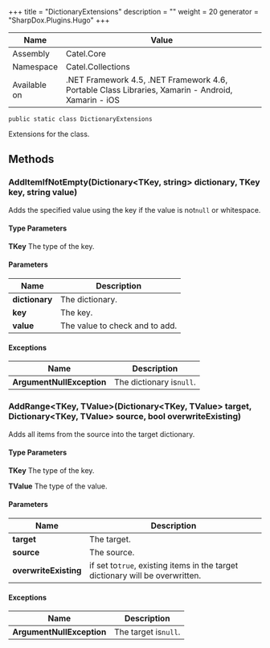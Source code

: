 

+++
title = "DictionaryExtensions" 
description = ""
weight = 20
generator = "SharpDox.Plugins.Hugo"
+++

Name|Value
---|---
Assembly|Catel.Core
Namespace|Catel.Collections
Available on|.NET Framework 4.5, .NET Framework 4.6, Portable Class Libraries, Xamarin - Android, Xamarin - iOS

```
public static class DictionaryExtensions
```

Extensions for the class.

## Methods

### AddItemIfNotEmpty<TKey>(Dictionary<TKey, string> dictionary, TKey key, string value)

Adds the specified value using the key if the value is not`null` or whitespace.

#### Type Parameters

**TKey**
The type of the key.

#### Parameters

Name|Description
---|---
**dictionary**|The dictionary.
**key**|The key.
**value**|The value to check and to add.

#### Exceptions

Name|Description
---|---
**ArgumentNullException**|The dictionary is`null`.

### AddRange<TKey, TValue>(Dictionary<TKey, TValue> target, Dictionary<TKey, TValue> source, bool overwriteExisting)

Adds all items from the source into the target dictionary.

#### Type Parameters

**TKey**
The type of the key.

**TValue**
The type of the value.

#### Parameters

Name|Description
---|---
**target**|The target.
**source**|The source.
**overwriteExisting**|if set to`true`, existing items in the target dictionary will be overwritten.

#### Exceptions

Name|Description
---|---
**ArgumentNullException**|The target is`null`.

